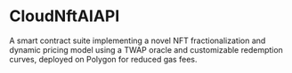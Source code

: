# CloudNftAIAPI
A smart contract suite implementing a novel NFT fractionalization and dynamic pricing model using a TWAP oracle and customizable redemption curves, deployed on Polygon for reduced gas fees.
